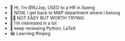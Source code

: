 - 👋 Hi, I’m @RJJxp, USED to a HR in Xpeng
- 🤣 NOW, I get back to MAP department where I belong
- 🤷‍♂️ NOT EASY BUT WORTH TRYING
- 👀 I’m interested in a lot
- 🌱 keep reviewing Python, LaTeX
- 😂 Learning ffmpeg
